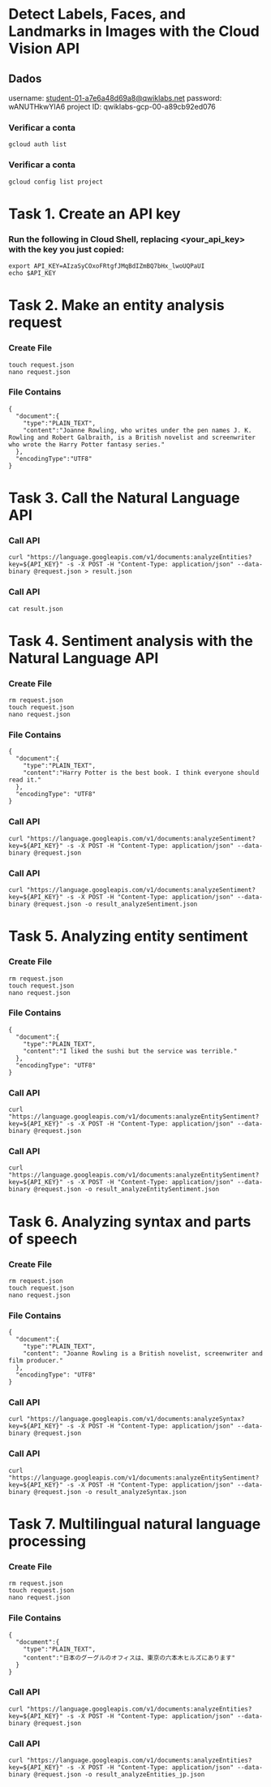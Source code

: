 # Detect Labels, Faces, and Landmarks in Images with the Cloud Vision API

## Dados
username: student-01-a7e6a48d69a8@qwiklabs.net
password: wANUTHkwYIA6
project ID: qwiklabs-gcp-00-a89cb92ed076

### Verificar a conta 
```shell script
gcloud auth list
```

<!-- 
ACTIVE: *
ACCOUNT: student-01-a7e6a48d69a8@qwiklabs.net

To set the active account, run:
    $ gcloud config set account `ACCOUNT` 
-->

### Verificar a conta 
```shell script
gcloud config list project
```

<!-- 
[core]
project = qwiklabs-gcp-04-48c2e2ff0dbd 
-->

# Task 1. Create an API key
<!-- 
Since you use curl to send a request to the Natural Language API, you must generate an API key to pass in your request URL.

To create an API key, in the Cloud Console, select Navigation menu > APIs & Services > Credentials.

Click Create credentials and select API key.

Copy the generated API key and click Close.

Click Check my progress to verify the objective.

In order to perform next steps please connect to the instance provisioned for you via SSH.

Click Navigation menu > Compute Engine. You should see the provisioned linux instance, linux-instance, in the VM instances list.

Click on the SSH button. You will be brought to an interactive shell.

In the command line, enter in the following, replacing <YOUR_API_KEY> with the key you just copied:
-->

### Run the following in Cloud Shell, replacing <your_api_key> with the key you just copied:
```shell script
export API_KEY=AIzaSyCOxoFRtgfJMqBdIZmBQ7bHx_lwoUQPaUI
echo $API_KEY
```

# Task 2. Make an entity analysis request
<!-- 
The first Natural Language API method you use is analyzeEntities. With this method, the API can extract entities (like people, places, and events) from text. To try it out the API's entity analysis, use the following sentence:

Joanne Rowling, who writes under the pen names J. K. Rowling and Robert Galbraith, is a British novelist and screenwriter who wrote the Harry Potter fantasy series.

You build your request to the Natural Language API in the file, request.json.

Use nano (a code editor) to create the file request.json:
nano request.json

Type or paste the following code into request.json:
{
  "document":{
    "type":"PLAIN_TEXT",
    "content":"Joanne Rowling, who writes under the pen names J. K. Rowling and Robert Galbraith, is a British novelist and screenwriter who wrote the Harry Potter fantasy series."
  },
  "encodingType":"UTF8"
}

Press CTRL+X to exit nano, then Y to save the file, then ENTER to confirm.
In the request, you're telling the Natural Language API about the text being sent. Supported type values are PLAIN_TEXT or HTML. In content, you pass the text to send to the Natural Language API for analysis.

The Natural Language API also supports sending files stored in Cloud Storage for text processing. If you wanted to send a file from Cloud Storage, you would replace content with gcsContentUri and give it a value of the text file's uri in Cloud Storage.

encodingType tells the API which type of text encoding to use when processing our text. The API will use this to calculate where specific entities appear in our text.
-->

### Create File
```shell script
touch request.json
nano request.json
```

### File Contains
```shell script
{
  "document":{
    "type":"PLAIN_TEXT",
    "content":"Joanne Rowling, who writes under the pen names J. K. Rowling and Robert Galbraith, is a British novelist and screenwriter who wrote the Harry Potter fantasy series."
  },
  "encodingType":"UTF8"
}
```

# Task 3. Call the Natural Language API
<!-- You can now pass your request body, along with the API key environment variable you saved earlier, to the Natural Language API with the following curl command (all in one single command line):
curl "https://language.googleapis.com/v1/documents:analyzeEntities?key=${API_KEY}" \
  -s -X POST -H "Content-Type: application/json" --data-binary @request.json > result.json

In order to check the response run:
cat result.json

The beginning of your response should look like this:

            "content": "Joanne Rowling",
            "beginOffset": 0
          },
          "type": "PROPER"
        },
        {
          "text": {
            "content": "Rowling",
            "beginOffset": 53
          },
          "type": "PROPER"
        },
        {
          "text": {
            "content": "novelist",
            "beginOffset": 96
          },
          "type": "COMMON"
        },
        {
          "text": {
            "content": "Robert Galbraith",
            "beginOffset": 65
          },
          "type": "PROPER"
        }
      ]
    },

    ...
  ]
}
] }

For each entity in the response, you get the entity type, the associated Wikipedia URL if there is one, the salience, and the indices of where this entity appeared in the text. Salience is a number in the [0,1] range that refers to the centrality of the entity to the text as a whole.

The Natural Language API can also recognize the same entity mentioned in different ways. Take a look at the mentions list in the response: ​the API is able to tell that "Joanne Rowling", "Rowling", "novelist" and "Robert Galbriath" all point to the same thing.​ 
-->


### Call API
```shell script
curl "https://language.googleapis.com/v1/documents:analyzeEntities?key=${API_KEY}" -s -X POST -H "Content-Type: application/json" --data-binary @request.json > result.json
```

### Call API
```shell script
cat result.json
```

# Task 4. Sentiment analysis with the Natural Language API
<!-- 
In addition to extracting entities, the Natural Language API also lets you perform sentiment analysis on a block of text. This JSON request will include the same parameters as the request above, but this time change the text to include something with a stronger sentiment.

Use nano to replace the code in request.json with the following, and feel free to replace the content below with your own text:
 {
  "document":{
    "type":"PLAIN_TEXT",
    "content":"Harry Potter is the best book. I think everyone should read it."
  },
  "encodingType": "UTF8"
}

Press CTRL+X to exit nano, then Y to save the file, then ENTER to confirm.

Next you send the request to the API's analyzeSentiment endpoint:

curl "https://language.googleapis.com/v1/documents:analyzeSentiment?key=${API_KEY}" \
  -s -X POST -H "Content-Type: application/json" --data-binary @request.json

Your response should look like this:

{
  "documentSentiment": {
    "magnitude": 1.9,
    "score": 0.9
  },
  "language": "en",
  "sentences": [
    {
      "text": {
        "content": "Harry Potter is the best book.",
        "beginOffset": 0
      },
      "sentiment": {
        "magnitude": 0.9,
        "score": 0.9
      }
    },
    {
      "text": {
        "content": "I think everyone should read it.",
        "beginOffset": 31
      },
      "sentiment": {
        "magnitude": 0.9,
        "score": 0.9
      }
    }
  ]
}
Note: Don't be alarmed if your scores differ slightly than the example output.
Notice that you get two types of sentiment values: sentiment for the document as a whole, and sentiment broken down by sentence. The sentiment method returns two values:

score - is a number from -1.0 to 1.0 indicating how positive or negative the statement is.
magnitude - is a number ranging from 0 to infinity that represents the weight of sentiment expressed in the statement, regardless of being positive or negative.
Longer blocks of text with heavily weighted statements have higher magnitude values. The score for the first sentence is positive (0.7), whereas the score for the second sentence is neutral (0.1). 
-->

### Create File
```shell script
rm request.json
touch request.json
nano request.json
```

### File Contains
```shell script
{
  "document":{
    "type":"PLAIN_TEXT",
    "content":"Harry Potter is the best book. I think everyone should read it."
  },
  "encodingType": "UTF8"
}
```

### Call API
```shell script
curl "https://language.googleapis.com/v1/documents:analyzeSentiment?key=${API_KEY}" -s -X POST -H "Content-Type: application/json" --data-binary @request.json 
```

### Call API
```shell script
curl "https://language.googleapis.com/v1/documents:analyzeSentiment?key=${API_KEY}" -s -X POST -H "Content-Type: application/json" --data-binary @request.json -o result_analyzeSentiment.json
```


# Task 5. Analyzing entity sentiment
<!-- 
In addition to providing sentiment details on the entire text document, the Natural Language API can also break down sentiment by the entities in the text. Use this sentence as an example:

I liked the sushi but the service was terrible.

In this case, getting a sentiment score for the entire sentence as you did above might not be so useful. If this was a restaurant review and there were hundreds of reviews for the same restaurant, you'd want to know exactly which things people liked and didn't like in their reviews. Fortunately, the Natural Language API has a method that lets you get the sentiment for each entity in the text, called analyzeEntitySentiment. Let's see how it works!

Use nano to update request.json with the sentence below:
 {
  "document":{
    "type":"PLAIN_TEXT",
    "content":"I liked the sushi but the service was terrible."
  },
  "encodingType": "UTF8"
}

Press CTRL+X to exit nano, then Y to save the file, then ENTER to confirm.

Then call the analyzeEntitySentiment endpoint with the following curl command:

curl "https://language.googleapis.com/v1/documents:analyzeEntitySentiment?key=${API_KEY}" \
  -s -X POST -H "Content-Type: application/json" --data-binary @request.json

In the response you get back two entity objects: one for "sushi" and one for "service". Here's the full JSON response:

{
  "entities": [
    {
      "name": "sushi",
      "type": "CONSUMER_GOOD",
      "metadata": {},
      "salience": 0.51064336,
      "mentions": [
        {
          "text": {
            "content": "sushi",
            "beginOffset": 12
          },
          "type": "COMMON",
          "sentiment": {
            "magnitude": 0,
            "score": 0
          }
        }
      ],
      "sentiment": {
        "magnitude": 0,
        "score": 0
      }
    },
    {
      "name": "service",
      "type": "OTHER",
      "metadata": {},
      "salience": 0.48935664,
      "mentions": [
        {
          "text": {
            "content": "service",
            "beginOffset": 26
          },
          "type": "COMMON",
          "sentiment": {
            "magnitude": 0.7,
            "score": -0.7
          }
        }
      ],
      "sentiment": {
        "magnitude": 0.7,
        "score": -0.7
      }
    }
  ],
  "language": "en"
}
You can see that the score returned for "sushi" was a neutral score of 0, whereas "service" got a score of -0.7. Cool! You also may notice that there are two sentiment objects returned for each entity. If either of these terms were mentioned more than once, the API would return a different sentiment score and magnitude for each mention, along with an aggregate sentiment for the entity.
-->


### Create File
```shell script
rm request.json
touch request.json
nano request.json
```

### File Contains
```shell script
{
  "document":{
    "type":"PLAIN_TEXT",
    "content":"I liked the sushi but the service was terrible."
  },
  "encodingType": "UTF8"
}
```

### Call API
```shell script
curl "https://language.googleapis.com/v1/documents:analyzeEntitySentiment?key=${API_KEY}" -s -X POST -H "Content-Type: application/json" --data-binary @request.json
```

### Call API
```shell script
curl "https://language.googleapis.com/v1/documents:analyzeEntitySentiment?key=${API_KEY}" -s -X POST -H "Content-Type: application/json" --data-binary @request.json -o result_analyzeEntitySentiment.json
```

# Task 6. Analyzing syntax and parts of speech
<!-- 
Use syntactic analysis, another of the Natural Language API's methods, to dive deeper into the linguistic details of the text. analyzeSyntax extracts linguistic information, breaking up the given text into a series of sentences and tokens (generally, word boundaries), to provide further analysis on those tokens. For each word in the text, the API tells you the word's part of speech (noun, verb, adjective, etc.) and how it relates to other words in the sentence (Is it the root verb? A modifier?).

Try it out with a simple sentence. This JSON request will be similar to the ones above, with the addition of a features key. This tells the API to perform syntax annotation.

Use nano to replace the code in request.json with the following:
{
  "document":{
    "type":"PLAIN_TEXT",
    "content": "Joanne Rowling is a British novelist, screenwriter and film producer."
  },
  "encodingType": "UTF8"
}

Press CTRL+X to exit nano, then Y to save the file, then ENTER to confirm.

Then call the API's analyzeSyntax method:

curl "https://language.googleapis.com/v1/documents:analyzeSyntax?key=${API_KEY}" \
  -s -X POST -H "Content-Type: application/json" --data-binary @request.json

The response should return an object like the one below for each token in the sentence:

{
      "text": {
        "content": "is",
        "beginOffset": 15
      },
      "partOfSpeech": {
        "tag": "VERB",
        "aspect": "ASPECT_UNKNOWN",
        "case": "CASE_UNKNOWN",
        "form": "FORM_UNKNOWN",
        "gender": "GENDER_UNKNOWN",
        "mood": "INDICATIVE",
        "number": "SINGULAR",
        "person": "THIRD",
        "proper": "PROPER_UNKNOWN",
        "reciprocity": "RECIPROCITY_UNKNOWN",
        "tense": "PRESENT",
        "voice": "VOICE_UNKNOWN"
      },
      "dependencyEdge": {
        "headTokenIndex": 2,
        "label": "ROOT"
      },
      "lemma": "be"
    },
Let's break down the response:

partOfSpeech tells you that "Joanne" is a noun.
dependencyEdge includes data that you can use to create a dependency parse tree of the text. Essentially, this is a diagram showing how words in a sentence relate to each other. A dependency parse tree for the sentence above would look like this:
Dependency parse tree

Note: You can create your own dependency parse trees in the browser with the Natural Language demo available in the Natural Language AI Guide
headTokenIndex is the index of the token that has an arc pointing at "Joanne". Think of each token in the sentence as a word in an array.
headTokenIndex of 1 for "Joanne" refers to the word "Rowling", which it is connected to in the tree. The label NN (short for noun compound modifier) describes the word's role in the sentence. "Joanne" modifies "Rowling", the subject of the sentence.
lemma is the canonical form of the word. For example, the words run, runs, ran, and running all have a lemma of run. The lemma value is useful for tracking occurrences of a word in a large piece of text over time. 
-->

### Create File
```shell script
rm request.json
touch request.json
nano request.json
```

### File Contains
```shell script
{
  "document":{
    "type":"PLAIN_TEXT",
    "content": "Joanne Rowling is a British novelist, screenwriter and film producer."
  },
  "encodingType": "UTF8"
}
```

### Call API
```shell script
curl "https://language.googleapis.com/v1/documents:analyzeSyntax?key=${API_KEY}" -s -X POST -H "Content-Type: application/json" --data-binary @request.json
```

### Call API
```shell script
curl "https://language.googleapis.com/v1/documents:analyzeEntitySentiment?key=${API_KEY}" -s -X POST -H "Content-Type: application/json" --data-binary @request.json -o result_analyzeSyntax.json
```

# Task 7. Multilingual natural language processing
<!-- 
The Natural Language API also supports languages other than English (full list can be found in the Language Support Guide).

Modify the code in request.json with a sentence in Japanese:
{
  "document":{
    "type":"PLAIN_TEXT",
    "content":"日本のグーグルのオフィスは、東京の六本木ヒルズにあります"
  }
}

Press CTRL+X to exit nano, then Y to save the file, then ENTER to confirm.
Notice that you didn't tell the API which language the text is, it can automatically detect it!

Next, you send it to the analyzeEntities endpoint:
curl "https://language.googleapis.com/v1/documents:analyzeEntities?key=${API_KEY}" \
  -s -X POST -H "Content-Type: application/json" --data-binary @request.json

And you get the following response:

{
  "entities": [
    {
      "name": "日本",
      "type": "LOCATION",
      "metadata": {
        "mid": "/m/03_3d",
        "wikipedia_url": "https://en.wikipedia.org/wiki/Japan"
      },
      "salience": 0.23854347,
      "mentions": [
        {
          "text": {
            "content": "日本",
            "beginOffset": 0
          },
          "type": "PROPER"
        }
      ]
    },
    {
      "name": "グーグル",
      "type": "ORGANIZATION",
      "metadata": {
        "mid": "/m/045c7b",
        "wikipedia_url": "https://en.wikipedia.org/wiki/Google"
      },
      "salience": 0.21155767,
      "mentions": [
        {
          "text": {
            "content": "グーグル",
            "beginOffset": 9
          },
          "type": "PROPER"
        }
      ]
    },
    ...
  ]
  "language": "ja"
}
The wikipedia URLs even point to the Japanese Wikipedia pages - so cool!
-->

### Create File
```shell script
rm request.json
touch request.json
nano request.json
```

### File Contains
```shell script
{
  "document":{
    "type":"PLAIN_TEXT",
    "content":"日本のグーグルのオフィスは、東京の六本木ヒルズにあります"
  }
}
```

### Call API
```shell script
curl "https://language.googleapis.com/v1/documents:analyzeEntities?key=${API_KEY}" -s -X POST -H "Content-Type: application/json" --data-binary @request.json
```

### Call API
```shell script
curl "https://language.googleapis.com/v1/documents:analyzeEntities?key=${API_KEY}" -s -X POST -H "Content-Type: application/json" --data-binary @request.json -o result_analyzeEntities_jp.json
```

<!-- Congratulations!
You've learned how to perform text analysis with the Cloud Natural Language API by extracting entities, analyzing sentiment, and doing syntax annotation. In this lab, you created a Natural Language API request and called the API with curl, extracted entities and ran sentiment analysis on text with the Natural Language API, performed linguistic analysis on text, and created a Natural Language API request in a different language.

Next steps
Check out the Natural Language API tutorials in the documentation.
Google Cloud training and certification
...helps you make the most of Google Cloud technologies. Our classes include technical skills and best practices to help you get up to speed quickly and continue your learning journey. We offer fundamental to advanced level training, with on-demand, live, and virtual options to suit your busy schedule. Certifications help you validate and prove your skill and expertise in Google Cloud technologies.

Manual Last Updated February 14, 2024

Lab Last Tested October 13, 2023

Copyright 2024 Google LLC All rights reserved. Google and the Google logo are trademarks of Google LLC. All other company and product names may be trademarks of the respective companies with which they are associated. -->